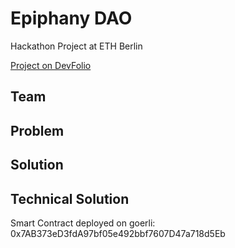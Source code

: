 # Epiphany DAO

Hackathon Project at ETH Berlin

[Project on DevFolio](link)

## Team

## Problem

## Solution

## Technical Solution

Smart Contract deployed on goerli: 0x7AB373eD3fdA97bf05e492bbf7607D47a718d5Eb
